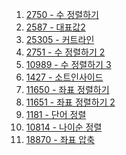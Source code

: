 1. <a href="https://www.acmicpc.net/problem/2750" target="_blank">2750 - 수 정렬하기</a>
2. <a href="https://www.acmicpc.net/problem/2587" target="_blank">2587 - 대표값2</a>
3. <a href="" target="_blank">25305 - 커트라인</a>
4. <a href="" target="_blank">2751 - 수 정렬하기 2</a>
5. <a href="" target="_blank">10989 - 수 정렬하기 3</a>
6. <a href="" target="_blank">1427 - 소트인사이드</a>
7. <a href="" target="_blank">11650 - 좌표 정렬하기</a>
8. <a href="" target="_blank">11651 - 좌표 정렬하기 2</a>
9. <a href="" target="_blank">1181 - 단어 정렬</a>
10. <a href="" target="_blank">10814 - 나이순 정렬</a>
11. <a href="" target="_blank">18870 - 좌표 압축</a>
